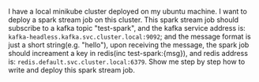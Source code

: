 I have a local minikube cluster deployed on my ubuntu machine. I want to deploy a spark stream job on this cluster.
This spark stream job should subscribe to a kafka topic "test-spark", and the kafka service address is: `kafka-headless.kafka.svc.cluster.local:9092`; and the message format is just a short string(e.g. "hello"), upon receiving the message, the spark job should increament a key in redis(inc test-spark:{msg}), and redis address is: `redis.default.svc.cluster.local:6379`.
Show me step by step how to write and deploy this spark stream job.
